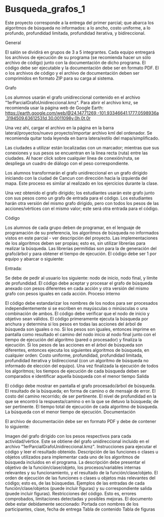 # Busqueda_grafos_1

Este proyecto corresponde a la entrega del primer parcial; que abarca los algoritmos de búsqueda no informados: a lo ancho, costo uniforme, a lo profundo, profundidad limitada, profundidad iterativa, y bidireccional.


General

El salón se dividirá en grupos de 3 a 5 integrantes. Cada equipo entregará los archivos de ejecución de su programa (se recomienda hacer un sólo archivo de código) junto con la documentación de dicho programa. El código debe ser ejecutable y la documentación debe ser en formato PDF. El o los archivos de código y el archivo de documentación deben ser comprimidos en formato ZIP para su carga al sistema.

Grafo

Los alumnos usarán el grafo unidireccional contenido en el archivo "1erParcialGrafoUnidireccional.kmz". Para abrir el archivo kmz, se recomienda usar la página web de Google Earth: https://earth.google.com/web/@24.14771269,-101.93346641,1777.0598936a,3194509.63612531d,30.0011098y,0h,0t,0r

Una vez ahí, cargar el archivo en la página en la barra lateral/proyectos/nuevo proyecto/importar archivo kml del ordenador. Se recomienda quitar toda leyenda en barra latera/estilo del mapa/simplificado.

Las ciudades a utilizar están localizadas con un marcador; mientras que sus conexiones y sus pesos se encuentran en la linea recta (ruta) entre las ciudades. Al hacer click sobre cualquier línea de conexión/ruta, se despliega un cuadro de diálogo con el peso correspondiente.

Los alumnos transformarán el grafo unidireccional en un grafo dirigido iniciando con la ciudad de Cancun con dirección hacia la izquierda del mapa. Este proceso es similar al realizado en los ejercicios durante la clase.

Una vez obtenido el grafo dirigido; los estudiantes usarán este grafo junto con sus pesos como un grafo de entrada para el código. Los estudiantes harán otra versión del mismo grafo dirigido, pero con todos los pesos de las acciones/vértices con el mismo valor; este será otra entrada para el código.

Código

Los alumnos de cada grupo deben de programar, en el lenguaje de programación de su preferencia, los algoritmos de búsqueda no informados vistos en este parcial - ver descripción del proyecto. Las implementaciones de los algoritmos deben ser propias; esto es, sin utilizar librerías para realizar la búsqueda. Las librerías permitidas son para la de generación del grafo/árbol y para obtener el tiempo de ejecución. El código debe ser 1 por equipo y abarcar o siguiente:

Entrada:

Se debe de pedir al usuario los siguiente: nodo de inicio, nodo final, y límite de profundidad.
El código debe aceptar y procesar el grafo de búsqueda anexado con pesos diferentes en cada acción y otra versión del mismo grafo con pesos iguales en cada acción.
Proceso interno

El código debe estandarizar los nombres de los nodos para ser procesados independientemente si se escriben en mayúsculas o minúsculas o una combinación de ambos.
El código debe verificar que el nodo de inicio y objetivo sean válidos.
El código primeramente ejecuta la búsqueda por anchura y determina si los pesos en todas las acciones del árbol de búsqueda son iguales o no. Si los pesos son iguales, entonces imprime en pantalla como resultado el camino del nodo inicio al nodo final junto con el tiempo de ejecución del algoritmo (pared o procesador) y finaliza la ejecución.
Si los pesos de las acciones en el árbol de búsqueda son diferentes, entonces ejecuta los siguientes algoritmos de búsqueda, en cualquier orden: Costo uniforme, profundidad, profundidad limitada, profundidad iterativa y bidireccional (con un algoritmo de búsqueda no informado de elección del equipo).
Una vez finalizada la ejecución de todos los algoritmos; los tiempos de ejecución de cada búsqueda deben ser comparados e identificar aquella búsqueda con el menor tiempo
Salida

El código debe mostrar en pantalla el grafo procesado/árbol de búsqueda.
El resultado de la búsqueda; en forma de camino o de mensaje de error.
El costo del camino recorrido; de ser pertinente.
El nivel de profundidad en la que se encontró la respuesta/camino o en la que se detuvo la búsqueda; de ser pertinente.
El tiempo total de ejecución de cada algoritmo de búsqueda.
La búsqueda con el menor tiempo de ejecución.
Documentación

El archivo de documentación debe ser en formato PDF y debe de contener lo siguiente:

Imagen del grafo dirigido con los pesos respectivos para cada actividad/vértice. Este se obtiene del grafo unidireccional incluido en el archivo "1erParcialGrafoUnidireccional.kmz".
Instrucciones para ejecutar el código y leer el resultado obtenido.
Descripción de las funciones o clases u objetos utilizados para implementar cada uno de los algoritmos de búsqueda incluidos en el programa. La descripción debe presentar el objetivo de la función/clase/objeto, los procesos/variables internas relevantes y su funcionamiento, y el resultado de la función/clase/objeto.
El orden de ejecución de las funciones o clases u objetos más relevantes del código; esto es, de las búsquedas.
Ejemplos de las entradas de cada función/clase/objetos (puede incluir figuras) y su correspondiente salida (puede incluir figuras).
Restricciones del código. Esto es, errores comprobados, limitaciones detectadas y posibles mejoras.
El documento debe estar debidamente seccionado:
Portada con nombres de los participantes, clase, fecha de entrega
Tabla de contenido
Tabla de figuras
